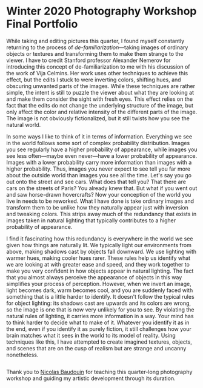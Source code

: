 Winter 2020 Photography Workshop Final Portfolio
================================================

While taking and editing pictures this quarter, I found myself constantly returning to the process of _de-familiarization_&mdash;taking images of ordinary objects or textures and transforming them to make them strange to the viewer. I have to credit Stanford professor Alexander Nemerov for introducing this concept of de-familiarization to me with his discussion of the work of Vija Celmins. Her work uses other techniques to achieve this effect, but the edits I stuck to were inverting colors, shifting hues, and obscuring unwanted parts of the images. While these techniques are rather simple, the intent is still to puzzle the viewer about what they are looking at and make them consider the sight with fresh eyes. This effect relies on the fact that the edits do not change the underlying structure of the image, but only affect the color and relative intensity of the different parts of the image. The image is not obviously fictionalized, but it still twists how you see the natural world.

In some ways I like to think of it in terms of information. Everything we see in the world follows some sort of complex probability distribution. Images you see regularly have a higher probability of appearance, while images you see less often&mdash;maybe even never&mdash;have a lower probability of appearance. Images with a lower probability carry more information than images with a higher probability. Thus, images you never expect to see tell you far more about the outside world than images you see all the time. Let's say you go out onto the street and see cars. What does that tell you? That there are cars on the streets of Paris? You already knew that. But what if you went out and saw horse-drawn hovercrafts? Now your conception of the world you live in needs to be reworked. What I have done is take ordinary images and transform them to be unlike how they naturally appear just with inversion and tweaking colors. This strips away much of the redundancy that exists in images taken in natural lighting that typically contributes to a higher probability of appearance.

I find it fascinating how this redundancy is everywhere in the world we see given how things are naturally lit. We typically light our environments from above, making shadows cast by objects fall downward. We use lighting with warmer hues, making cooler hues rarer. These rules help us identify what we are looking at with greater ease and speed, and they work together to make you very confident in how objects appear in natural lighting. The fact that you almost always perceive the appearance of objects in this way simplifies your process of perception. However, when we invert an image, light becomes dark, warm becomes cool, and you are suddenly faced with something that is a little harder to identify. It doesn't follow the typical rules for object lighting: its shadows cast are upwards and its colors are wrong, so the image is one that is now very unlikely for you to see. By violating the natural rules of lighting, it carries more information in a way. Your mind has to think harder to decide what to make of it. Whatever you identify it as in the end, even if you identify it as purely fiction, it still challenges how your brain matches what it sees in the world to its model of reality. Using techniques like this, I have attempted to create imagined textures, objects, and scenes that are on the cusp of realism but are strange and uncanny nonetheless.

<p align="center" style="margin:0;"><a href="1.jpg"><img src="1.jpg" alt="" style="max-width:100%;"></a></p>

<p align="center" style="margin:0;"><a href="2.jpg"><img src="2.jpg" alt="" style="max-width:100%;"></a></p>

<p align="center" style="margin:0;"><a href="3.jpg"><img src="3.jpg" alt="" style="max-width:100%;"></a></p>

<p align="center" style="margin:0;"><a href="4.jpg"><img src="4.jpg" alt="" style="max-width:100%;"></a></p>

<p align="center" style="margin:0;"><a href="5.jpg"><img src="5.jpg" alt="" style="max-width:100%;"></a></p>

<p align="center" style="margin:0;"><a href="6.jpg"><img src="6.jpg" alt="" style="max-width:100%;"></a></p>

<p align="center" style="margin:0;"><a href="7.jpg"><img src="7.jpg" alt="" style="max-width:100%;"></a></p>

<p align="center" style="margin:0;"><a href="8.jpg"><img src="8.jpg" alt="" style="max-width:100%;"></a></p>

<p align="center" style="margin:0;"><a href="9.jpg"><img src="9.jpg" alt="" style="max-width:100%;"></a></p>

<p align="center" style="margin:0;"><a href="10.jpg"><img src="10.jpg" alt="" style="max-width:100%;"></a></p>

Thank you to [Nicolas Baudouin](http://nicolasbaudouin.com/) for teaching this quarter-long photography workshop and guiding my artistic development through its duration.
